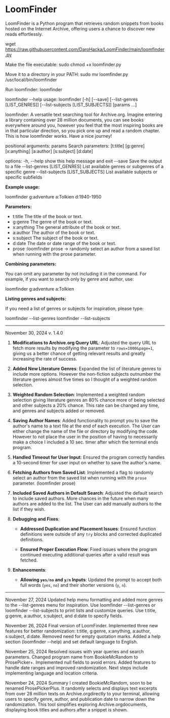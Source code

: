 # LoomFinder
LoomFinder is a Python program that retrieves random snippets from books hosted on the Internet Archive, offering users a chance to discover new reads effortlessly.

wget https://raw.githubusercontent.com/DaroHacka/LoomFinder/main/loomfinder.py

Make the file executable:
sudo chmod +x loomfinder.py

Move it to a directory in your PATH:
sudo mv loomfinder.py /usr/local/bin/loomfinder

Run loomfinder:
loomfinder

loomfinder --help
usage: loomfinder [-h] [--save] [--list-genres [LIST_GENRES]] [--list-subjects [LIST_SUBJECTS]] [params ...]

loomfinder: A versatile text searching tool for Archive.org.
Imagine entering a library containing over 28 million documents, you can see books everywhere around you,
however you feel that the most inspiring books are in that particular direction, so you pick one up and
read a random chapter. This is how loomfinder works. Have a nice journey!

positional arguments:
  params                Search parameters: [t:title] [g:genre] [x:anything] [a:author] [s:subject] [d:date]

options:
  -h, --help            show this help message and exit
  --save                Save the output to a file
  --list-genres [LIST_GENRES]
                        List available genres or subgenres of a specific genre
  --list-subjects [LIST_SUBJECTS]
                        List available subjects or specific subfields

**Example usage:**

loomfinder g:adventure a:Tolkien d:1940-1950

**Parameters:**

* t:title           The title of the book or text.
* g:genre           The genre of the book or text.
* x:anything        The general attribute of the book or text.
* a:author          The author of the book or text.
* s:subject         The subject of the book or text.
* d:date            The date or date range of the book or text.
* prose             :loomfinder prose -> randomly select an author
                    from a saved list when running with the prose parameter.

**Combining parameters:**

You can omit any parameter by not including it in the command.
For example, if you want to search only by genre and author, use:

loomfinder g:adventure a:Tolkien

**Listing genres and subjects:**

If you need a list of genres or subjects for inspiration, please type:

loomfinder --list-genres
loomfinder --list-subjects

---------------------------
November 30, 2024 v. 1.4.0

1. **Modifications to Archive.org Query URL**: Adjusted the query URL to fetch more results by modifying the parameter to `rows=1000&page=1`, giving us a better chance of getting relevant results and greatly increasing the rate of success.

2. **Added New Literature Genres**: Expanded the list of literature genres to include more options. However the non-fiction subjects outnumber the literature genres almost five times so I thought of a weighted random selection.

3. **Weighted Random Selection**: Implemented a weighted random selection giving literature genres an 80% chance more of being selected and other subjects a 20% chance. This rate can be changed any time, and genres and subjects added or removed.

4. **Saving Author Names**: Added functionality to prompt you to save the author's name to a text file at the end of each execution. The User can either change the name of the file or directory by modifying the code. However to not place the user in the position of having to necessarily make a choice I included a 10 sec. timer after which the terminal ends program.

5. **Handled Timeout for User Input**: Ensured the program correctly handles a 10-second timer for user input on whether to save the author's name.

6. **Fetching Authors from Saved List**: Implemented a flag to randomly select an author from the saved list when running with the `prose` parameter. (loomfinder prose)

7. **Included Saved Authors in Default Search**: Adjusted the default search to include saved authors. More chances in the future when many authors are added to the list. The User can add manually authors to the list if they wish.

8. **Debugging and Fixes**:
   - **Addressed Duplication and Placement Issues**: Ensured function definitions were outside of any `try` blocks and corrected duplicated definitions.
   
   - **Ensured Proper Execution Flow**: Fixed issues where the program continued executing additional queries after a valid result was fetched.

9. **Enhancements**:
   - **Allowing `yes/no` and `y/n` Inputs**: Updated the prompt to accept both full words (`yes`, `no`) and their shorter versions (`y`, `n`).

--------------------------
November 27, 2024 Updated help menu formatting and added more genres to the --list-genres menu for inspiration. Use loomfinder --list-genres or loomfinder --list-subjects to print lists and customize queries. Use t:title, g:genre, a:author, s:subject, and d:date to specify fields.

November 26, 2024 Final version of LoomFinder. Implemented three new features for better randomization: t:title, g:genre, x:anything, a:author, s:subject, d:date. Removed need for empty quotation marks. Added a help section (loomfinder --help) and set default language to English.

November 25, 2024 Resolved issues with year queries and search parameters. Changed program name from BookieMcRandom to ProsePicker+. Implemented null fields to avoid errors. Added features to handle date ranges and improved randomization. Next steps include implementing language and location criteria.

November 24, 2024 Summary
I created BookieMcRandom, soon to be renamed ProsePickerPlus. It randomly selects and displays text excerpts from over 28 million texts on Archive.orgdirectly to your terminal, allowing users to specify genre, author, and publication date to narrow down the randomization. This tool simplifies exploring Archive.orgdocuments, displaying book titles and authors after a snippet is shown.
